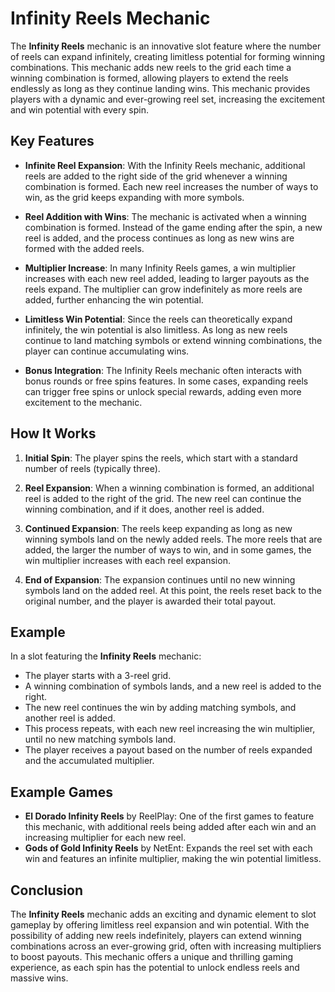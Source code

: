 # Infinity Reels Mechanic

The **Infinity Reels** mechanic is an innovative slot feature where the number of reels can expand infinitely, creating limitless potential for forming winning combinations. This mechanic adds new reels to the grid each time a winning combination is formed, allowing players to extend the reels endlessly as long as they continue landing wins. This mechanic provides players with a dynamic and ever-growing reel set, increasing the excitement and win potential with every spin.

## Key Features

- **Infinite Reel Expansion**: With the Infinity Reels mechanic, additional reels are added to the right side of the grid whenever a winning combination is formed. Each new reel increases the number of ways to win, as the grid keeps expanding with more symbols.

- **Reel Addition with Wins**: The mechanic is activated when a winning combination is formed. Instead of the game ending after the spin, a new reel is added, and the process continues as long as new wins are formed with the added reels.

- **Multiplier Increase**: In many Infinity Reels games, a win multiplier increases with each new reel added, leading to larger payouts as the reels expand. The multiplier can grow indefinitely as more reels are added, further enhancing the win potential.

- **Limitless Win Potential**: Since the reels can theoretically expand infinitely, the win potential is also limitless. As long as new reels continue to land matching symbols or extend winning combinations, the player can continue accumulating wins.

- **Bonus Integration**: The Infinity Reels mechanic often interacts with bonus rounds or free spins features. In some cases, expanding reels can trigger free spins or unlock special rewards, adding even more excitement to the mechanic.

## How It Works

1. **Initial Spin**: The player spins the reels, which start with a standard number of reels (typically three). 

2. **Reel Expansion**: When a winning combination is formed, an additional reel is added to the right of the grid. The new reel can continue the winning combination, and if it does, another reel is added.

3. **Continued Expansion**: The reels keep expanding as long as new winning symbols land on the newly added reels. The more reels that are added, the larger the number of ways to win, and in some games, the win multiplier increases with each reel expansion.

4. **End of Expansion**: The expansion continues until no new winning symbols land on the added reel. At this point, the reels reset back to the original number, and the player is awarded their total payout.

## Example

In a slot featuring the **Infinity Reels** mechanic:
- The player starts with a 3-reel grid.
- A winning combination of symbols lands, and a new reel is added to the right.
- The new reel continues the win by adding matching symbols, and another reel is added.
- This process repeats, with each new reel increasing the win multiplier, until no new matching symbols land.
- The player receives a payout based on the number of reels expanded and the accumulated multiplier.

## Example Games

- **El Dorado Infinity Reels** by ReelPlay: One of the first games to feature this mechanic, with additional reels being added after each win and an increasing multiplier for each new reel.
- **Gods of Gold Infinity Reels** by NetEnt: Expands the reel set with each win and features an infinite multiplier, making the win potential limitless.

## Conclusion

The **Infinity Reels** mechanic adds an exciting and dynamic element to slot gameplay by offering limitless reel expansion and win potential. With the possibility of adding new reels indefinitely, players can extend winning combinations across an ever-growing grid, often with increasing multipliers to boost payouts. This mechanic offers a unique and thrilling gaming experience, as each spin has the potential to unlock endless reels and massive wins.
